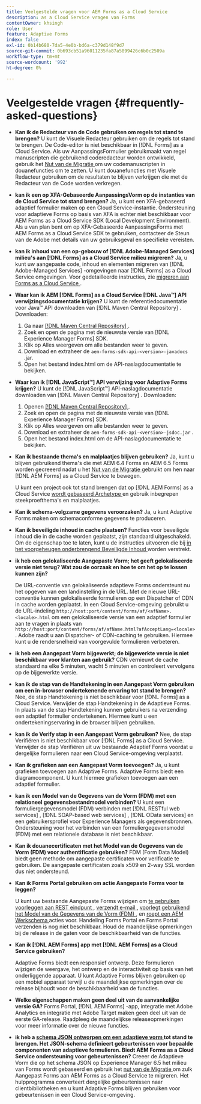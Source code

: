 ```yaml
---
title: Veelgestelde vragen voor AEM Forms as a Cloud Service
description: as a Cloud Service vragen van Forms
contentOwner: khsingh
role: User
feature: Adaptive Forms
index: false
exl-id: 0b14b680-7da5-4e0b-bd6a-c379d148f9d7
source-git-commit: 0b693cb51a96011235fa87a5899426c6b0c2509a
workflow-type: tm+mt
source-wordcount: '992'
ht-degree: 0%

---
```


# Veelgestelde vragen {#frequently-asked-questions}

* **Kan ik de Redacteur van de Code gebruiken om regels tot stand te brengen?**
U kunt de Visuele Redacteur gebruiken om de regels tot stand te brengen. De Code-editor is niet beschikbaar in [!DNL Forms] as a Cloud Service. Als uw AanpassingsFormulier gebruikmaakt van regel manuscripten die gebruikend coderedacteur worden ontwikkeld, gebruik het [ Nut van de Migratie ](migrate-to-forms-as-a-cloud-service.md) om uw codemanuscripten in douanefuncties om te zetten. U kunt douanefuncties met Visuele Redacteur gebruiken om de resultaten te blijven verkrijgen die met de Redacteur van de Code worden verkregen.

* **kan ik een op XFA-Gebaseerde AanpassingsVorm op de instanties van de Cloud Service tot stand brengen?**
Ja, u kunt een XFA-gebaseerd adaptief formulier maken op een Cloud Service-instantie. Ondersteuning voor adaptieve Forms op basis van XFA is echter niet beschikbaar voor AEM Forms as a Cloud Service SDK (Local Development Environment). Als u van plan bent om op XFA-Gebaseerde AanpassingsForms met AEM Forms as a Cloud Service SDK te gebruiken, contacteer de Steun van de Adobe met details van uw gebruiksgeval en specifieke vereisten.

<!-- * **Can I use an XDP as a Document of Record (DoR) template? Is Forms Designer included in AEM Forms as a Cloud Service license?** 

  Yes, you can use an XDP as a Document of Record template on Cloud Service instances. However, support to use XDP as a Document of Record template is not available for AEM Forms as a Cloud Service SDK (Local development environment). -->

* **kan ik inhoud van een op-gebouw of [!DNL Adobe-Managed Services] milieu&#39;s aan [!DNL Forms] as a Cloud Service milieu migreren?**
Ja, u kunt uw aangepaste code, inhoud en elementen migreren van [!DNL Adobe-Managed Services] -omgevingen naar [!DNL Forms] as a Cloud Service omgevingen. Voor gedetailleerde instructies, zie [ migreren aan Forms as a Cloud Service ](migrate-to-forms-as-a-cloud-service.md).

<!-- You can use package manager or Experience Manager UI to [export and import Forms and related assets](import-export-forms-templates.md), use the migration utility to make your existing assets compatible with [!DNL Forms] as a Cloud Service, use the [Best Practices Analyzer](https://experienceleague.adobe.com/docs/experience-manager-cloud-service/moving/cloud-migration/best-practices-analyzer/overview-best-practices-analyzer.html?lang=en#best-practices-analyzer) tool to find the features and APIs that require changes and updated before migration, and use the [Content Transfer Tools](https://docs.adobe.com/content/help/en/experience-manager-cloud-service/moving/home.html) to move your custom code without refactoring it. -->

* **Waar kan ik AEM [!DNL Forms] as a Cloud Service [!DNL Java™] API verwijzingsdocumentatie krijgen?**
U kunt de referentiedocumentatie voor Java™ API downloaden van [!DNL Maven Central Repository] . Downloaden:
   1. Ga naar [[!DNL Maven Central Repository] ](https://mvnrepository.com/artifact/com.adobe.aem/aem-forms-sdk-api).
   1. Zoek en open de pagina met de nieuwste versie van [!DNL Experience Manager Forms] SDK.
   1. Klik op Alles weergeven om alle bestanden weer te geven.
   1. Download en extraheer de `aem-forms-sdk-api-<version>-javadocs` .jar.
   1. Open het bestand index.html om de API-naslagdocumentatie te bekijken.

* **Waar kan ik [!DNL JavaScript™] API verwijzing voor Adaptive Forms krijgen?**
U kunt de [!DNL JavaScript™] API-naslagdocumentatie downloaden van [!DNL  Maven Central Repository] . Downloaden:
   1. Openen [[!DNL Maven Central Repository] ](https://mvnrepository.com/artifact/com.adobe.aem/aem-forms-sdk-api) .
   1. Zoek en open de pagina met de nieuwste versie van [!DNL Experience Manager Forms] SDK.
   1. Klik op Alles weergeven om alle bestanden weer te geven.
   1. Download en extraheer de `aem-forms-sdk-api-<version>-jsdoc.jar` .
   1. Open het bestand index.html om de API-naslagdocumentatie te bekijken.

* **Kan ik bestaande thema&#39;s en malplaatjes blijven gebruiken?**
Ja, kunt u blijven gebruikend thema&#39;s die met AEM 6.4 Forms en AEM 6.5 Forms worden gecreeerd nadat u het [ Nut van de Migratie ](migrate-to-forms-as-a-cloud-service.md) gebruikt om hen naar [!DNL AEM Forms] as a Cloud Service te bewegen.

  U kunt een project ook tot stand brengen dat op [!DNL AEM Forms] as a Cloud Service [ wordt gebaseerd Archetype ](setup-local-development-environment.md#forms-cloud-service-local-development-environment) en gebruik inbegrepen steekproefthema&#39;s en malplaatjes.

* **Kan ik schema-volgzame gegevens veroorzaken?**
Ja, u kunt Adaptive Forms maken om schemaconforme gegevens te produceren.

<!-- * **Can I pass custom parameters to the prefill service?**
Custom parameters are planned for an upcoming release. -->

* **Kan ik beveiligde inhoud in cache plaatsen?**
Functies voor beveiligde inhoud die in de cache worden geplaatst, zijn standaard uitgeschakeld. Om de eigenschap toe te laten, kunt u de instructies uitvoeren die bij [ in het voorgeheugen onderbrengend Beveiligde Inhoud ](https://experienceleague.adobe.com/docs/experience-manager-dispatcher/using/configuring/permissions-cache.html) worden verstrekt.

* **ik heb een gelokaliseerde Aangepaste Vorm; het geeft gelokaliseerde versie niet terug? Wat zou de oorzaak en hoe te om het op te lossen kunnen zijn?**

  De URL-conventie van gelokaliseerde adaptieve Forms ondersteunt nu het opgeven van een landinstelling in de URL. Met de nieuwe URL-conventie kunnen gelokaliseerde formulieren op een Dispatcher of CDN in cache worden geplaatst. In een Cloud Service-omgeving gebruikt u de URL-indeling `http://host:port/content/forms/af/<afName>.<locale>.html` om een gelokaliseerde versie van een adaptief formulier aan te vragen in plaats van `http://host:port/content/forms/af/afName.html?afAcceptLang=<locale>` . Adobe raadt u aan Dispatcher- of CDN-caching te gebruiken. Hiermee kunt u de rendersnelheid van voorgevulde formulieren verbeteren.

* **ik heb een Aangepast Vorm bijgewerkt; de bijgewerkte versie is niet beschikbaar voor klanten aan gebruik?**
CDN vernieuwt de cache standaard na elke 5 minuten, wacht 5 minuten en controleert vervolgens op de bijgewerkte versie.

* **kan ik de stap van de Handtekening in een Aangepast Vorm gebruiken om een in-browser ondertekenende ervaring tot stand te brengen?**
Nee, de stap Handtekening is niet beschikbaar voor [!DNL Forms] as a Cloud Service. Verwijder de stap Handtekening in de Adaptieve Forms. In plaats van de stap Handtekening kunnen gebruikers na verzending een adaptief formulier ondertekenen. Hiermee kunt u een ondertekeningservaring in de browser blijven gebruiken.

* **kan ik de Verify stap in een Aangepast Vorm gebruiken?**
Nee, de stap Verifiëren is niet beschikbaar voor [!DNL Forms] as a Cloud Service. Verwijder de stap Verifiëren uit uw bestaande Adaptief Forms voordat u dergelijke formulieren naar een Cloud Service-omgeving verplaatst.

* **Kan ik grafieken aan een Aangepast Vorm toevoegen?**
Ja, u kunt grafieken toevoegen aan Adaptive Forms. Adaptive Forms biedt een diagramcomponent. U kunt hiermee grafieken toevoegen aan een adaptief formulier.

* **kan ik een Model van de Gegevens van de Vorm (FDM) met een relationeel gegevensbestandmodel verbinden?**
U kunt een formuliergegevensmodel (FDM) verbinden met [!DNL RESTful web services] , [!DNL SOAP-based web services] , [!DNL OData services] en een gebruikersprofiel voor Experience Managers als gegevensbronnen. Ondersteuning voor het verbinden van een formuliergegevensmodel (FDM) met een relationele database is niet beschikbaar.

* **Kan ik douanecertificaten met het Model van de Gegevens van de Vorm (FDM) voor authentificatie gebruiken?**
FDM (Form Data Model) biedt geen methode om aangepaste certificaten voor verificatie te gebruiken. De aangepaste certificaten zoals x509 en 2-way SSL worden dus niet ondersteund.

* **Kan ik Forms Portal gebruiken om actie Aangepaste Forms voor te leggen?**

  U kunt uw bestaande Aangepaste Forms wijzigen om [ te gebruiken voorleggen aan REST eindpunt ](configuring-submit-actions.md#submit-to-rest-endpoint), [ verzendt e-mail ](configuring-submit-actions.md#send-email), [ voorlegt gebruikend het Model van de Gegevens van de Vorm (FDM) ](configuring-submit-actions.md#submit-using-form-data-model), en [ roept een AEM Werkschema ](configuring-submit-actions.md#invoke-an-aem-workflow) acties voor. Handeling Forms Portal en Forms Portal verzenden is nog niet beschikbaar. Houd de maandelijkse opmerkingen bij de release in de gaten voor de beschikbaarheid van de functies.

* **Kan ik [!DNL AEM Forms] app met [!DNL AEM Forms] as a Cloud Service gebruiken?**

  Adaptive Forms biedt een responsief ontwerp. Deze formulieren wijzigen de weergave, het ontwerp en de interactiviteit op basis van het onderliggende apparaat. U kunt Adaptive Forms blijven gebruiken op een mobiel apparaat terwijl u de maandelijkse opmerkingen over de release bijhoudt voor de beschikbaarheid van de functies.

* **Welke eigenschappen maken geen deel uit van de aanvankelijke versie GA?**
Forms Portal, [!DNL AEM Forms] -app, integratie met Adobe Analytics en integratie met Adobe Target maken geen deel uit van de eerste GA-release. Raadpleeg de maandelijkse releaseopmerkingen voor meer informatie over de nieuwe functies.

* **ik heb a [ schema JSON ontworpen om een adaptieve vorm ](adaptive-form-json-schema-form-model.md) tot stand te brengen. Het JSON-schema definieert gebeurtenissen voor bepaalde componenten van adaptieve formulieren. Biedt AEM Forms as a Cloud Service ondersteuning voor gebeurtenissen?**
Creeer de Adaptieve Vorm die op het schema JSON op Experience Manager 6.5 het milieu van Forms wordt gebaseerd en gebruik het [ nut van de Migratie ](migrate-to-forms-as-a-cloud-service.md) om zulk Aangepast Forms aan AEM Forms as a Cloud Service te migreren. Het hulpprogramma converteert dergelijke gebeurtenissen naar clientbibliotheken en u kunt Adaptive Forms blijven gebruiken voor gebeurtenissen in een Cloud Service-omgeving.

<!-- 

* **Is there any AEM Forms as a Cloud Service connector for Microsoft Power Automate?**

  Yes, Adobe provides an Adobe Experience Manager connector to access [Adobe Experience Manager Forms - Communication capabilities](https://experienceleague.adobe.com/docs/experience-manager-cloud-service/content/forms/using-communications/aem-forms-cloud-service-communications-introduction.html) through Microsoft Power Automate. You can create a PDF document that is based on a form design and XML form data or create PostScript (PS), Printer Command Language (PCL), Zebra Printing Language (ZPL) and other Printer Definition Language documents. 

  You can get started with Adobe Experience Manager easily with just a few steps:

  1. Generate the Service credentials: Use Adobe Experience Manager Developer Console to [generate](https://experienceleague.adobe.com/docs/experience-manager-learn/getting-started-with-aem-headless/authentication/service-credentials.html?#generate-service-credentials) the service credentials.  
  
  1. Setup your connection: Add your service credentials to the Adobe Experience Manager Connector. You can get crdential from service credential JSON and copy these credential details to your one-time connection setup:

    * AEM Server
    * Organization ID 
    * Client ID
    * Client Secret
    * Technical Account ID
    * Meta Scopes
    * Private Key - base64 encoded keys are accepted
    * Adobe IMS Host URL

    <br> 
    
    ![Use your Service Credential JSON for credential details](assets/forms-aem-pa-connector-connection.png)

    A sample Service Credential JSON file fields mapped to Adobe Experience Manager connector for Microsoft Power Automate.

    -->
